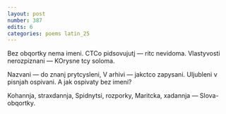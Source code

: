 ```yaml
---
layout: post
number: 387
edits: 6
categories: poems latin_25
---
```


Bez obqortky nema imeni.
CTCo pidsovujutj — ritc nevidoma.
Vlastyvosti nerozpiznani —
KOrysne tcy soloma.

Nazvani — do znanj prytcysleni, 
V arhivi — jakctco zapysani. 
Uljubleni v pisnjah ospivani.
A jak ospivaty bez imeni?

Kohannja, straxdannja,
Spidnytsi, rozporky,
Maritcka, xadannja —
Slova-obqortky.
